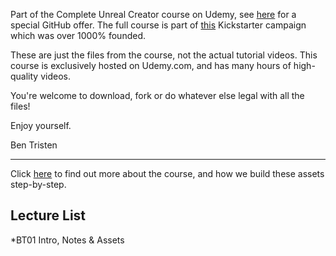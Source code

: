 Part of the Complete Unreal Creator course on Udemy, see [here](https://www.udemy.com/unrealcourse?coupunCode=GitHubSpecial) for a special GitHub offer. The full course is part of [this](http://www.kickstarter.com/projects/bentristem/learn-to-make-video-games-unreal-developer-course) Kickstarter campaign which was over 1000% founded.

These are just the files from the course, not the actual tutorial videos. This course is exclusively hosted on Udemy.com, and has many hours of high-quality videos.

You're welcome to download, fork or do whatever else legal with all the files!

Enjoy yourself.

Ben Tristen

---
Click [here](https://www.udemy.com/unrealcourse?coupunCode=GitHubSpecial) to find out more about the course, and how we build these assets step-by-step.

## Lecture List
*BT01 Intro, Notes & Assets
